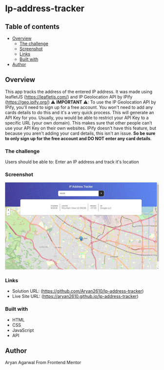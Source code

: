 # Ip-address-tracker
## Table of contents

- [Overview](#overview)
  - [The challenge](#the-challenge)
  - [Screenshot](#screenshot)
  - [Links](#links)
  - [Built with](#built-with)
- [Author](#author)

## Overview

This app tracks the address of the entered IP address. It was made using leafletJS (https://leafletjs.com/) and IP Geolocation API by IPify (https://geo.ipify.org/)
⚠️ **IMPORTANT** ⚠️: To use the IP Geolocation API by IPify, you'll need to sign up for a free account. You won't need to add any cards details to do this and it's a very quick process. This will generate an API Key for you. Usually, you would be able to restrict your API Key to a specific URL (your own domain). This makes sure that other people can't use your API Key on their own websites. IPify doesn't have this feature, but because you aren't adding your card details, this isn't an issue. **So be sure to only sign up for the free account and DO NOT enter any card details**.


### The challenge

Users should be able to:
Enter an IP address and track it's location

### Screenshot

![demo](images/demo.jpeg)

### Links

- Solution URL: (https://github.com/Aryan2610/Ip-address-tracker)
- Live Site URL: (https://aryan2610.github.io/Ip-address-tracker)



### Built with

- HTML
- CSS
- JavaScript
- API

## Author

Aryan Agarwal
From Frontend Mentor
